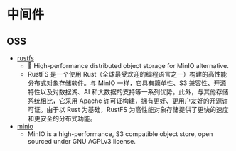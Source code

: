 # 中间件

## OSS
 - [rustfs](https://github.com/rustfs/rustfs)
    - 🚀 High-performance distributed object storage for MinIO alternative.
    - RustFS 是一个使用 Rust（全球最受欢迎的编程语言之一）构建的高性能分布式对象存储软件。与 MinIO 一样，它具有简单性、S3 兼容性、开源特性以及对数据湖、AI 和大数据的支持等一系列优势。此外，与其他存储系统相比，它采用 Apache 许可证构建，拥有更好、更用户友好的开源许可证。由于以 Rust 为基础，RustFS 为高性能对象存储提供了更快的速度和更安全的分布式功能。
 - [minio](https://github.com/minio/minio)
    - MinIO is a high-performance, S3 compatible object store, open sourced under GNU AGPLv3 license.